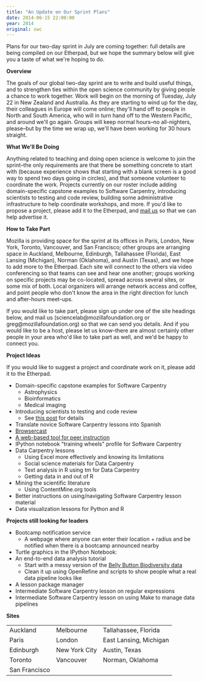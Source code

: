```yaml
---
title: "An Update on Our Sprint Plans"
date: 2014-06-15 22:00:00
year: 2014
original: swc
---
```

<p>
  Plans for our two-day sprint in July
  are coming together:
  full details are being compiled on our Etherpad,
  but we hope the summary below will give you a taste of what we're hoping to do.
</p>
<p><strong>Overview</strong></p>
<p>The goals of our global two-day sprint are to write and build useful things, and to strengthen ties within the open science community by giving people a chance to work together. Work will begin on the morning of Tuesday, July 22 in New Zealand and Australia. As they are starting to wind up for the day, their colleagues in Europe will come online; they'll hand off to people in North and South America, who will in turn hand off to the Western Pacific, and around we'll go again. Groups will keep normal hours–no all-nighters, please–but by the time we wrap up, we'll have been working for 30 hours straight.</p>
<p><strong>What We'll Be Doing</strong></p>
<p>Anything related to teaching and doing open science is welcome to join the sprint–the only requirements are that there be something concrete to start with (because experience shows that starting with a blank screen is a good way to spend two days going in circles), and that someone volunteer to coordinate the work. Projects currently on our roster include adding domain-specific capstone examples to Software Carpentry, introducing scientists to testing and code review, building some administrative infrastructure to help coordinate workshops, and more. If you'd like to propose a project, please add it to the Etherpad, and <a href="mailto:{{site.author.email}}">mail us</a> so that we can help advertise it.</p>
<p><strong>How to Take Part</strong></p>
<p>Mozilla is providing space for the sprint at its offices in Paris, London, New York, Toronto, Vancouver, and San Francisco; other groups are arranging space in Auckland, Melbourne, Edinburgh, Tallahassee (Florida), East Lansing (Michigan), Norman (Oklahoma), and Austin (Texas), and we hope to add more to the Etherpad. Each site will connect to the others via video conferencing so that teams can see and hear one another; groups working on specific projects may be co-located, spread across several sites, or some mix of both. Local organizers will arrange network access and coffee, and point people who don't know the area in the right direction for lunch and after-hours meet-ups.</p>
<p>If you would like to take part, please sign up under one of the site headings below, and mail us (sciencelab@mozillafoundation.org or greg@mozillafoundation.org) so that we can send you details. And if you would like to be a host, please let us know–there are almost certainly other people in your area who'd like to take part as well, and we'd be happy to connect you.</p>
<p><strong>Project Ideas</strong></p>
<p>If you would like to suggest a project and coordinate work on it, please add it to the Etherpad.</p>
<ul>
  <li>Domain-specific capstone examples for Software Carpentry
    <ul>
      <li>Astrophysics</li>
      <li>Bioinformatics</li>
      <li>Medical imaging</li>
    </ul>
  </li>
  <li>Introducing scientists to testing and code review
    <ul>
      <li>See <a href="http://ivory.idyll.org/blog/2014-khmer-hackathon.html">this post</a> for details</li>
    </ul>
  </li>
  <li>Translate novice Software Carpentry lessons into Spanish</li>
  <li><a href="http://blog.gabrielivanica.com/2014/04/25/browsercast-google-summer-2014/">Browsercast</a></li>
  <li><a href="http://piotr.banaszkiewicz.org/blog/2014/06/07/peer-instruction-update-2/">A web-based tool for peer instruction</a></li>
  <li>IPython notebook "training wheels" profile for Software Carpentry</li>
  <li>Data Carpentry lessons
    <ul>
      <li>Using Excel more effectively and knowing its limitations</li>
      <li>Social science materials for Data Carpentry</li>
      <li>Text analysis in R using tm for Data Carpentry</li>
      <li>Getting data in and out of R</li>
    </ul>
  </li>
  <li>Mining the scientific literature
    <ul>
      <li>Using ContentMine.org tools</li>
    </ul>
  </li>
  <li>Better instructions on using/navigating Software Carpentry lesson material</li>
  <li>Data visualization lessons for Python and R</li>
</ul>
<p><strong>Projects still looking for leaders</strong></p>
<ul>
  <li>Bootcamp notification service
    <ul>
      <li>A webpage where anyone can enter their location + radius and be notified when there is a bootcamp announced nearby</li>
    </ul>
  </li>
  <li>Turtle graphics in the IPython Notebook:</li>
  <li>An end-to-end data analysis tutorial
    <ul>
      <li>Start with a messy version of the <a href="http://navels.yourwildlife.org/results-and-data/">Belly Button Biodiversity data</a></li>
      <li>Clean it up using OpenRefine and scripts to show people what a real data pipeline looks like</li>
    </ul>
  </li>
  <li>A lesson package manager</li>
  <li>Intermediate Software Carpentry lesson on regular expressions</li>
  <li>Intermediate Software Carpentry lesson on using Make to manage data pipelines</li>
</ul>
<p><strong>Sites</strong></p>
<table class="table table-striped">
  <tr>
    <td>Auckland</td>
    <td>Melbourne</td>
    <td>Tallahassee, Florida</td>
  </tr>
  <tr>
    <td>Paris</td>
    <td>London</td>
    <td>East Lansing, Michigan</td>
  </tr>
  <tr>
    <td>Edinburgh</td>
    <td>New York City</td>
    <td>Austin, Texas</td>
  </tr>
  <tr>
    <td>Toronto</td>
    <td>Vancouver</td>
    <td>Norman, Oklahoma</td>
  </tr>
  <tr>
    <td>San Francisco</td>
    <td></td>
    <td></td>
  </tr>
</table>

